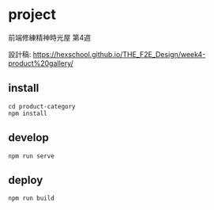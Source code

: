 # project
前端修練精神時光屋
第4週

設計稿: https://hexschool.github.io/THE_F2E_Design/week4-product%20gallery/

## install
```
cd product-category
npm install
```
## develop
```
npm run serve
```

## deploy
```
npm run build
```